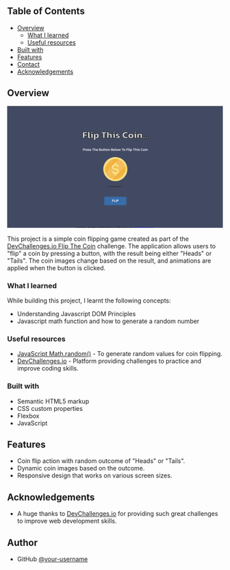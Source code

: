 <!-- TABLE OF CONTENTS -->

## Table of Contents

- [Overview](#overview)
  - [What I learned](#what-i-learned)
  - [Useful resources](#useful-resources)
- [Built with](#built-with)
- [Features](#features)
- [Contact](#contact)
- [Acknowledgements](#acknowledgements)

<!-- OVERVIEW -->

## Overview

![screenshot](https://github.com/ridddzzzi/flip-the-coin/blob/main/ui.png?raw=true])

This project is a simple coin flipping game created as part of the [DevChallenges.io Flip The Coin](https://devchallenges.io/challenge/flip-the-coin) challenge. The application allows users to "flip" a coin by pressing a button, with the result being either "Heads" or "Tails". The coin images change based on the result, and animations are applied when the button is clicked.

### What I learned

While building this project, I learnt the following concepts:
- Understanding Javascript DOM Principles
- Javascript math function and how to generate a random number

### Useful resources

- [JavaScript Math.random()](https://developer.mozilla.org/en-US/docs/Web/JavaScript/Reference/Global_Objects/Math/random) - To generate random values for coin flipping.
- [DevChallenges.io](https://devchallenges.io) - Platform providing challenges to practice and improve coding skills.

### Built with

- Semantic HTML5 markup
- CSS custom properties
- Flexbox
- JavaScript
  
## Features

- Coin flip action with random outcome of "Heads" or "Tails".
- Dynamic coin images based on the outcome.
- Responsive design that works on various screen sizes.

## Acknowledgements

- A huge thanks to [DevChallenges.io](https://devchallenges.io) for providing such great challenges to improve web development skills.

## Author
- GitHub [@your-username](https://github.com/ridddzzzi)
